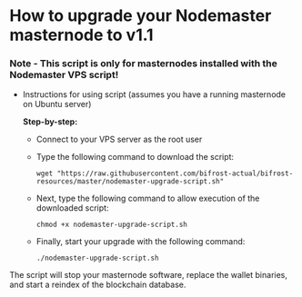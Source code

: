 # How to upgrade your Nodemaster masternode to v1.1

### Note - This script is only for masternodes installed with the Nodemaster VPS script!

- Instructions for using script (assumes you have a running masternode on Ubuntu server)

  __Step-by-step:__
    - Connect to your VPS server as the root user
    - Type the following command to download the script:

      ```wget "https://raw.githubusercontent.com/bifrost-actual/bifrost-resources/master/nodemaster-upgrade-script.sh"```
    - Next, type the following command to allow execution of the downloaded script:

      ```chmod +x nodemaster-upgrade-script.sh```
    - Finally, start your upgrade with the following command:

      ```./nodemaster-upgrade-script.sh```

The script will stop your masternode software, replace the wallet binaries, and start a reindex of the blockchain database.
